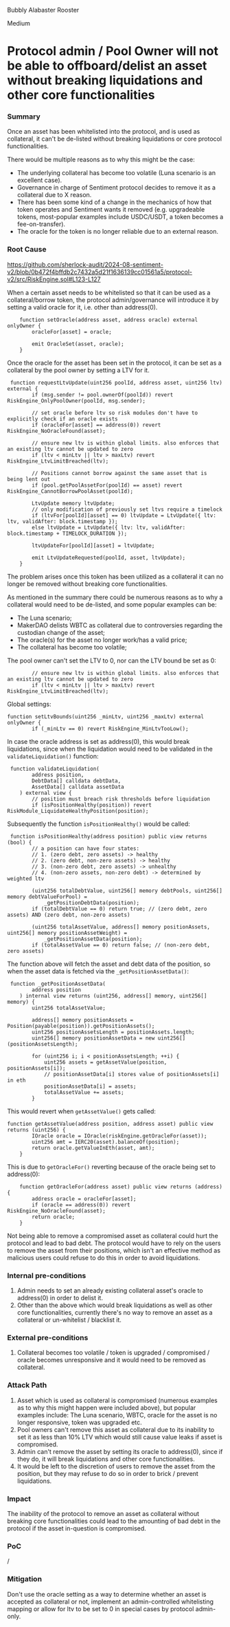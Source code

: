 Bubbly Alabaster Rooster

Medium

# Protocol admin / Pool Owner will not be able to offboard/delist an asset without breaking liquidations and other core functionalities

### Summary

Once an asset has been whitelisted into the protocol, and is used as collateral, it can't be de-listed without breaking liquidations or core protocol functionalities. 

There would be multiple reasons as to why this might be the case:

- The underlying collateral has become too volatile (Luna scenario is an excellent case).
- Governance in charge of Sentiment protocol decides to remove it as a collateral due to X reason.
- There has been some kind of a change in the mechanics of how that token operates and Sentiment wants it removed (e.g. upgradeable tokens, most-popular examples include USDC/USDT, a token becomes a fee-on-transfer).
- The oracle for the token is no longer reliable due to an external reason. 

### Root Cause

https://github.com/sherlock-audit/2024-08-sentiment-v2/blob/0b472f4bffdb2c7432a5d21f1636139cc01561a5/protocol-v2/src/RiskEngine.sol#L123-L127

When a certain asset needs to be whitelisted so that it can be used as a collateral/borrow token, the protocol admin/governance will introduce it by setting a valid oracle for it, i.e. other than address(0). 

```solidity
    function setOracle(address asset, address oracle) external onlyOwner {
        oracleFor[asset] = oracle;

        emit OracleSet(asset, oracle);
    }
```

Once the oracle for the asset has been set in the protocol, it can be set as a collateral by the pool owner by setting a LTV for it.

```solidity
 function requestLtvUpdate(uint256 poolId, address asset, uint256 ltv) external {
        if (msg.sender != pool.ownerOf(poolId)) revert RiskEngine_OnlyPoolOwner(poolId, msg.sender);

        // set oracle before ltv so risk modules don't have to explicitly check if an oracle exists
        if (oracleFor[asset] == address(0)) revert RiskEngine_NoOracleFound(asset);

        // ensure new ltv is within global limits. also enforces that an existing ltv cannot be updated to zero
        if (ltv < minLtv || ltv > maxLtv) revert RiskEngine_LtvLimitBreached(ltv);

        // Positions cannot borrow against the same asset that is being lent out
        if (pool.getPoolAssetFor(poolId) == asset) revert RiskEngine_CannotBorrowPoolAsset(poolId);

        LtvUpdate memory ltvUpdate;
        // only modification of previously set ltvs require a timelock
        if (ltvFor[poolId][asset] == 0) ltvUpdate = LtvUpdate({ ltv: ltv, validAfter: block.timestamp });
        else ltvUpdate = LtvUpdate({ ltv: ltv, validAfter: block.timestamp + TIMELOCK_DURATION });

        ltvUpdateFor[poolId][asset] = ltvUpdate;

        emit LtvUpdateRequested(poolId, asset, ltvUpdate);
    }
```

The problem arises once this token has been utilized as a collateral it can no longer be removed without breaking core functionalities.

As mentioned in the summary there could be numerous reasons as to why a collateral would need to be de-listed, and some popular examples can be: 

- The Luna scenario;
- MakerDAO delists WBTC as collateral due to controversies regarding the custodian change of the asset;
- The oracle(s) for the asset no longer work/has a valid price;
- The collateral has become too volatile;

The pool owner can't set the LTV to 0, nor can the LTV bound be set as 0: 

```solidity
        // ensure new ltv is within global limits. also enforces that an existing ltv cannot be updated to zero
        if (ltv < minLtv || ltv > maxLtv) revert RiskEngine_LtvLimitBreached(ltv);
```

Global settings:

```solidity
function setLtvBounds(uint256 _minLtv, uint256 _maxLtv) external onlyOwner {
        if (_minLtv == 0) revert RiskEngine_MinLtvTooLow();
```

In case the oracle address is set as address(0), this would break liquidations, since when the liquidation would need to be validated in the `validateLiquidation()` function:
```solidity
 function validateLiquidation(
        address position,
        DebtData[] calldata debtData,
        AssetData[] calldata assetData
    ) external view {
        // position must breach risk thresholds before liquidation
        if (isPositionHealthy(position)) revert RiskModule_LiquidateHealthyPosition(position);
```

 Subsequently the function `isPositionHealthy()` would be called:

```solidity
 function isPositionHealthy(address position) public view returns (bool) {
        // a position can have four states:
        // 1. (zero debt, zero assets) -> healthy
        // 2. (zero debt, non-zero assets) -> healthy
        // 3. (non-zero debt, zero assets) -> unhealthy
        // 4. (non-zero assets, non-zero debt) -> determined by weighted ltv

        (uint256 totalDebtValue, uint256[] memory debtPools, uint256[] memory debtValueForPool) =
            _getPositionDebtData(position);
        if (totalDebtValue == 0) return true; // (zero debt, zero assets) AND (zero debt, non-zero assets)

        (uint256 totalAssetValue, address[] memory positionAssets, uint256[] memory positionAssetWeight) =
            _getPositionAssetData(position);
        if (totalAssetValue == 0) return false; // (non-zero debt, zero assets)
```
The function above will fetch the asset and debt data of the position, so when the asset data is fetched via the `_getPositionAssetData()`: 

```solidity
 function _getPositionAssetData(
        address position
    ) internal view returns (uint256, address[] memory, uint256[] memory) {
        uint256 totalAssetValue;

        address[] memory positionAssets = Position(payable(position)).getPositionAssets();
        uint256 positionAssetsLength = positionAssets.length;
        uint256[] memory positionAssetData = new uint256[](positionAssetsLength);

        for (uint256 i; i < positionAssetsLength; ++i) {
            uint256 assets = getAssetValue(position, positionAssets[i]);
            // positionAssetData[i] stores value of positionAssets[i] in eth
            positionAssetData[i] = assets;
            totalAssetValue += assets;
        }
```

This would revert when `getAssetValue()` gets called: 

```solidity
function getAssetValue(address position, address asset) public view returns (uint256) {
        IOracle oracle = IOracle(riskEngine.getOracleFor(asset));
        uint256 amt = IERC20(asset).balanceOf(position);
        return oracle.getValueInEth(asset, amt);
    }

```
This is due to `getOracleFor()` reverting because of the oracle being set to address(0):

```solidity
    function getOracleFor(address asset) public view returns (address) {
        address oracle = oracleFor[asset];
        if (oracle == address(0)) revert RiskEngine_NoOracleFound(asset);
        return oracle;
    }
```

Not being able to remove a compromised asset as collateral could hurt the protocol and lead to bad debt.
The protocol would have to rely on the users to remove the asset from their positions, which isn't an effective method as malicious users could refuse to do this in order to avoid liquidations.

### Internal pre-conditions

1. Admin needs to set an already existing collateral asset's oracle to address(0) in order to delist it.
2. Other than the above which would break liquidations as well as other core functionalities, currently  there's no way to remove an asset as a collateral or un-whitelist / blacklist it. 

### External pre-conditions

1. Collateral becomes too volatile / token is upgraded / compromised / oracle becomes unresponsive and it would need to be removed as collateral. 

### Attack Path

1. Asset which is used as collateral is compromised (numerous examples as to why this might happen were included above), but popular examples include: The Luna scenario, WBTC, oracle for the asset is no longer responsive, token was upgraded etc.
2. Pool owners can't remove this asset as collateral due to its inability to set it as less than 10% LTV which would still cause value leaks if asset is compromised.
3. Admin can't remove the asset by setting its oracle to address(0), since if they do, it will break liquidations and other core functionalities.
4. It would be left to the discretion of users to remove the asset from the position, but they may refuse to do so in order to brick / prevent liquidations. 

### Impact

The inability of the protocol to remove an asset as collateral without breaking core functionalities could lead to the amounting of bad debt in the protocol if the asset in-question is compromised. 

### PoC

/

### Mitigation

Don't use the oracle setting as a way to determine whether an asset is accepted as collateral or not, implement an admin-controlled whitelisting mapping or allow for ltv to be set to 0 in special cases by protocol admin-only.